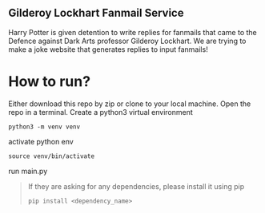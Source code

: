 ## Gilderoy Lockhart Fanmail Service

Harry Potter is given detention to write replies for fanmails that came to the Defence against Dark Arts professor Gilderoy Lockhart. We are trying to make a joke website that generates replies to input fanmails! 

# How to run? 
Either download this repo by zip or clone to your local machine. 
Open the repo in a terminal. 
Create a python3 virtual environment 
```
python3 -m venv venv
```
activate python env
```
source venv/bin/activate
```
run main.py
>If they are asking for any dependencies, please install it using pip
>```
>pip install <dependency_name>
>```
